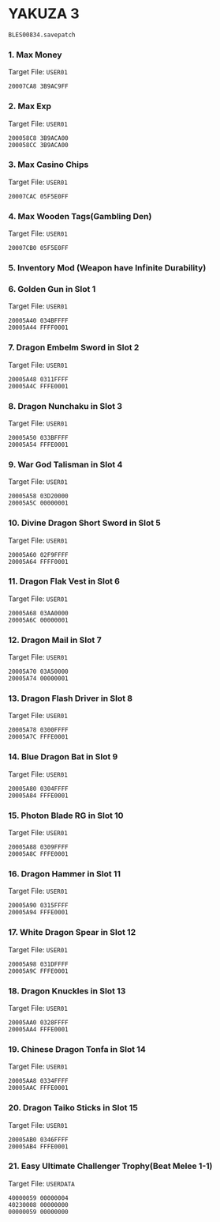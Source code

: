 #  YAKUZA 3 

`BLES00834.savepatch`

### 1. Max Money

Target File: `USER01`

```
20007CA8 3B9AC9FF
```

### 2. Max Exp

Target File: `USER01`

```
200058C8 3B9ACA00
200058CC 3B9ACA00
```

### 3. Max Casino Chips

Target File: `USER01`

```
20007CAC 05F5E0FF
```

### 4. Max Wooden Tags(Gambling Den)

Target File: `USER01`

```
20007CB0 05F5E0FF
```

### 5.  Inventory Mod (Weapon have Infinite Durability)
### 6. Golden Gun in Slot 1

Target File: `USER01`

```
20005A40 034BFFFF
20005A44 FFFF0001
```

### 7. Dragon Embelm Sword in Slot 2

Target File: `USER01`

```
20005A48 0311FFFF
20005A4C FFFE0001
```

### 8. Dragon Nunchaku in Slot 3

Target File: `USER01`

```
20005A50 033BFFFF
20005A54 FFFE0001
```

### 9. War God Talisman in Slot 4

Target File: `USER01`

```
20005A58 03D20000
20005A5C 00000001
```

### 10. Divine Dragon Short Sword in Slot 5

Target File: `USER01`

```
20005A60 02F9FFFF
20005A64 FFFF0001
```

### 11. Dragon Flak Vest in Slot 6

Target File: `USER01`

```
20005A68 03AA0000
20005A6C 00000001
```

### 12. Dragon Mail in Slot 7

Target File: `USER01`

```
20005A70 03A50000
20005A74 00000001
```

### 13. Dragon Flash Driver in Slot 8

Target File: `USER01`

```
20005A78 0300FFFF
20005A7C FFFE0001
```

### 14. Blue Dragon Bat in Slot 9

Target File: `USER01`

```
20005A80 0304FFFF
20005A84 FFFE0001
```

### 15. Photon Blade RG in Slot 10

Target File: `USER01`

```
20005A88 0309FFFF
20005A8C FFFE0001
```

### 16. Dragon Hammer in Slot 11

Target File: `USER01`

```
20005A90 0315FFFF
20005A94 FFFE0001
```

### 17. White Dragon Spear in Slot 12

Target File: `USER01`

```
20005A98 031DFFFF
20005A9C FFFE0001
```

### 18. Dragon Knuckles in Slot 13

Target File: `USER01`

```
20005AA0 0328FFFF
20005AA4 FFFE0001
```

### 19. Chinese Dragon Tonfa in Slot 14

Target File: `USER01`

```
20005AA8 0334FFFF
20005AAC FFFE0001
```

### 20. Dragon Taiko Sticks in Slot 15

Target File: `USER01`

```
20005AB0 0346FFFF
20005AB4 FFFE0001
```

### 21. Easy Ultimate Challenger Trophy(Beat Melee 1-1)

Target File: `USERDATA`

```
40000059 00000004
40230008 00000000
00000059 00000000
```

